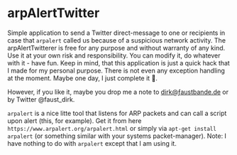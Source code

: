 # arpAlertTwitter

Simple application to send a Twitter direct-message to one or recipients in case that `arpalert` called us
because of a suspicious network activity. The arpAlertTwitterer is free for any purpose and without warranty
of any kind. Use it at your own risk and responsibility. You can modify it, do whatever with it - have fun.
Keep in mind, that this application is just a quick hack that I made for my personal purpose. There is not even
any exception handling at the moment. Maybe one day, I just complete it 🤷.

However, if you like it, maybe you drop me a note to dirk@ƒaustbande.de or by Twitter @faust_dirk.

`arpalert` is a nice litte tool that listens for ARP packets and can call a script upon alert (this, for example).
Get it from here `https://www.arpalert.org/arpalert.html` or simply via `apt-get install arpalert` (or something
similar with your systems packet-manager). Note: I have nothing to do with `arpalert` except that I am using it.
